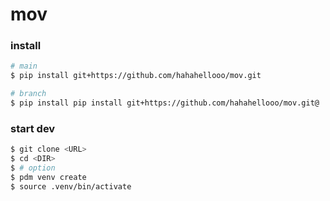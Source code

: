 # mov

### install
```bash
# main
$ pip install git+https://github.com/hahahellooo/mov.git

# branch
$ pip install pip install git+https://github.com/hahahellooo/mov.git@
```

### start dev
```bash
$ git clone <URL>
$ cd <DIR>
$ # option
$ pdm venv create
$ source .venv/bin/activate
```
